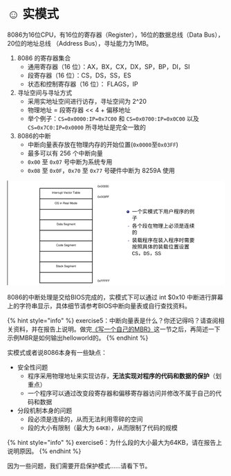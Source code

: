 # ☺ 实模式

8086为16位CPU，有16位的寄存器（Register），16位的数据总线（Data Bus），20位的地址总线 （Address Bus），寻址能力为1MB。

1. 8086 的寄存器集合
   * 通用寄存器（16 位）：AX，BX，CX，DX，SP，BP，DI，SI
   * 段寄存器（16 位）：CS，DS，SS，ES
   * 状态和控制寄存器（16 位）： FLAGS，IP
2. 寻址空间与寻址方式
   * 采用实地址空间进行访存，寻址空间为 2^20
   * 物理地址 = 段寄存器 << 4 + 偏移地址
   * 举个例子：`CS=0x0000:IP=0x7C00` 和 `CS=0x0700:IP=0x0C00` 以及 `CS=0x7C0:IP=0x0000` 所寻地址是完全一致的
3. 8086的中断
   * 中断向量表存放在物理内存的开始位置(`0x0000`至`0x03FF`)
   * 最多可以有 256 个中断向量
   * `0x00` 至 `0x07` 号中断为系统专用
   * `0x08` 至 `0x0F`，`0x70` 至 `0x77` 号硬件中断为 8259A 使用

![一个实模式下用户程序例子](../../../.gitbook/assets/image6.png)

8086的中断处理是交给BIOS完成的，实模式下可以通过 int $0x10 中断进行屏幕上的字符串显示，具体细节请参考BIOS中断向量表或自行查找资料。

{% hint style="info" %}
exercise5：中断向量表是什么？你还记得吗？请查阅相关资料，并在报告上说明。做完[《写一个自己的MBR》](../../kai-shi-shi-yan/xie-yi-ge-zi-ji-de-mbr/)这一节之后，再简述一下示例MBR是如何输出helloworld的。
{% endhint %}

实模式或者说8086本身有一些缺点：

* 安全性问题
  * 程序采用物理地址来实现访存，**无法实现对程序的代码和数据的保护**（划重点）
  * 一个程序可以通过改变段寄存器和偏移寄存器访问并修改不属于自己的代码和数据
* 分段机制本身的问题
  * 段必须是连续的，从而无法利用零碎的空间
  * 段的大小有限制（最大为 `64KB）`，从而限制了代码的规模

{% hint style="info" %}
exercise6：为什么段的大小最大为64KB，请在报告上说明原因。
{% endhint %}

因为一些问题，我们需要开启保护模式......请看下节。



